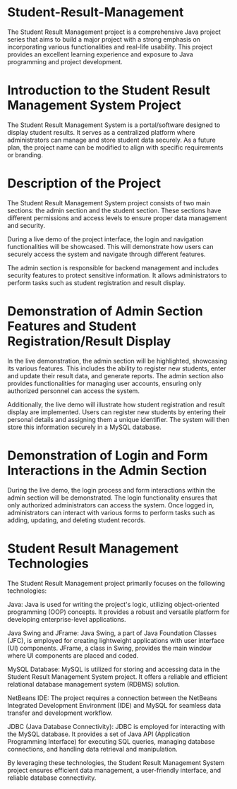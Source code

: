 # Student-Result-Management


The Student Result Management project is a comprehensive Java project series that aims to build a major project with a strong emphasis on incorporating various functionalities and real-life usability. This project provides an excellent learning experience and exposure to Java programming and project development.

# Introduction to the Student Result Management System Project
The Student Result Management System is a portal/software designed to display student results. It serves as a centralized platform where administrators can manage and store student data securely. As a future plan, the project name can be modified to align with specific requirements or branding.

# Description of the Project
The Student Result Management System project consists of two main sections: the admin section and the student section. These sections have different permissions and access levels to ensure proper data management and security.

During a live demo of the project interface, the login and navigation functionalities will be showcased. This will demonstrate how users can securely access the system and navigate through different features.

The admin section is responsible for backend management and includes security features to protect sensitive information. It allows administrators to perform tasks such as student registration and result display.

# Demonstration of Admin Section Features and Student Registration/Result Display
In the live demonstration, the admin section will be highlighted, showcasing its various features. This includes the ability to register new students, enter and update their result data, and generate reports. The admin section also provides functionalities for managing user accounts, ensuring only authorized personnel can access the system.

Additionally, the live demo will illustrate how student registration and result display are implemented. Users can register new students by entering their personal details and assigning them a unique identifier. The system will then store this information securely in a MySQL database.

# Demonstration of Login and Form Interactions in the Admin Section
During the live demo, the login process and form interactions within the admin section will be demonstrated. The login functionality ensures that only authorized administrators can access the system. Once logged in, administrators can interact with various forms to perform tasks such as adding, updating, and deleting student records.

# Student Result Management Technologies
The Student Result Management project primarily focuses on the following technologies:

Java: Java is used for writing the project's logic, utilizing object-oriented programming (OOP) concepts. It provides a robust and versatile platform for developing enterprise-level applications.

Java Swing and JFrame: Java Swing, a part of Java Foundation Classes (JFC), is employed for creating lightweight applications with user interface (UI) components. JFrame, a class in Swing, provides the main window where UI components are placed and coded.

MySQL Database: MySQL is utilized for storing and accessing data in the Student Result Management System project. It offers a reliable and efficient relational database management system (RDBMS) solution.

NetBeans IDE: The project requires a connection between the NetBeans Integrated Development Environment (IDE) and MySQL for seamless data transfer and development workflow.

JDBC (Java Database Connectivity): JDBC is employed for interacting with the MySQL database. It provides a set of Java API (Application Programming Interface) for executing SQL queries, managing database connections, and handling data retrieval and manipulation.

By leveraging these technologies, the Student Result Management System project ensures efficient data management, a user-friendly interface, and reliable database connectivity.
